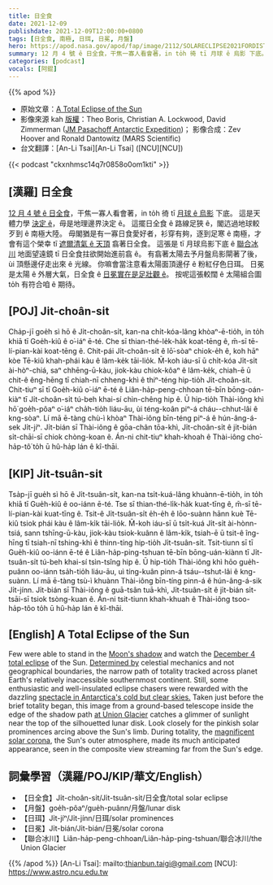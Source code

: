 ```yaml
---
title: 日全食
date: 2021-12-09
publishdate: 2021-12-09T12:00:00+0800
tags: [日全食, 南極, 日珥, 日冕, 月盤]
hero: https://apod.nasa.gov/apod/fap/image/2112/SOLARECLIPSE2021FORDISTROHighRes1024.jpg
summary: 12 月 4 號 ê 日全食，干焦一寡人看會著，in to̍h 徛 tī 月球 ê 烏影 下底。 這是天體力學 決定 ê，毋是地理邊界決定 ê。
categories: [podcast]
vocals: [阿錕]
---
```


{{% apod %}}

- 原始文章：[A Total Eclipse of the Sun](https://apod.nasa.gov/apod/ap211209.html)
- 影像來源 kah [版權][copyright]：Theo Boris, Christian A. Lockwood, David Zimmerman ([JM Pasachoff Antarctic Expedition](https://sites.williams.edu/eclipse/2021-december-04-total-eclipse/))；
影像合成：Zev Hoover and Ronald Dantowitz (MARS Scientific)
- 台文翻譯：[An-Li Tsai][An-Li Tsai] ([NCU][NCU])

{{< podcast "ckxnhmsc14q7r0858o0om1kti" >}}

## [漢羅] 日全食
[12 月 4 號 ê 日全食][December 4 total eclipse]，干焦一寡人看會著，in to̍h 徛 tī [月球 ê 烏影][Moon's shadow] 下底。
這是天體力學 [決定 ê][Determined by]，毋是地理邊界決定 ê。
這擺日全食 ê 路線足狹 ê，閣迒過地球較歹到 ê 南極大陸。
毋閣猶是有一寡日食愛好者，衫穿有夠，逐到足寒 ê 南極，才會有這个榮幸 tī [遮爾清氣 ê 天頂][spectacle in Antarctica's cold but clear skies.] 翕著日全食。
這張是 tī 月球烏影下底 ê [聯合冰川][at Union Glacier] 地面望遠鏡 tī 日全食拄欲開始進前翕 ê。
有翕著太陽去予月盤烏影閘著了後，ùi 頂懸邊仔走出來 ê 光線。
你嘛會當注意看太陽面頂邊仔 ê 粉紅仔色日珥。
日冕是太陽 ê 外層大氣，日全食 ê [日冕實在是足壯觀 ê][magnificent solar corona t]。
按呢這張較闊 ê 太陽組合圖 to̍h 有符合咱 ê 期待。



## [POJ] Ji̍t-choân-si̍t
Cha̍p-jī goe̍h sì hō ê Ji̍t-choân-si̍t, kan-na chi̍t-kóa-lâng khòaⁿ-ē-tio̍h, in to̍h khiā tī Goe̍h-kiû ê o͘-iáⁿ ē-té.
Che sī thian-thé-le̍k-ha̍k koat-tēng ê, m̄-sī tē-lí-pian-kài koat-tēng ê.
Chit-pái Ji̍t-choân-si̍t ê lō͘-sòaⁿ chiok-e̍h ê, koh hāⁿ kòe Tē-kiû khah-phái kàu ê lâm-ke̍k tāi-lio̍k.
M̄-koh iáu-sī ū chi̍t-kóa Ji̍t-si̍t ài-hòⁿ-chiá, saⁿ chhēng-ū-kàu, jiok-kàu chiok-kôaⁿ ê lâm-ke̍k, chiah-ē ū chit-ê êng-hēng tī chiah-nī chheng-khì ê thiⁿ-téng hip-tio̍h Ji̍t-choân-si̍t.
Chit-tiuⁿ sī tī Goe̍h-kiû o͘-iáⁿ ē-té ê Liân-ha̍p-peng-chhoan tē-bīn bōng-oán-kiàⁿ tī Ji̍t-choân-si̍t tú-beh khai-sí chìn-chêng hip ê.
Ū hip-tio̍h Thài-iông khì hō͘ goe̍h-pôaⁿ o͘-iáⁿ cha̍h-tio̍h liáu-āu, ùi téng-koân piⁿ-á cháu--chhut-lâi ê kng-sòaⁿ.
Lí mā ē-tàng chù-ì khòaⁿ Thài-iông bīn-téng piⁿ-á ê hún-âng-á-sek Ji̍t-jíⁿ.
Ji̍t-bián sī Thài-iông ê gōa-chân tōa-khì, Ji̍t-choân-si̍t ê ji̍t-bián si̍t-chāi-sī chiok chòng-koan ê.
Án-ni chit-tiuⁿ khah-khoah ê Thài-iông cho͘-ha̍p-tô͘ to̍h ū hû-ha̍p lán ê kî-thāi.

## [KIP] Ji̍t-tsuân-si̍t
Tsa̍p-jī gue̍h sì hō ê Ji̍t-tsuân-si̍t, kan-na tsi̍t-kuá-lâng khuànn-ē-tio̍h, in to̍h khiā tī Gue̍h-kiû ê oo-iánn ē-té.
Tse sī thian-thé-li̍k-ha̍k kuat-tīng ê, m̄-sī tē-lí-pian-kài kuat-tīng ê.
Tsit-ê Ji̍t-tsuân-si̍t e̍h-e̍h ê lōo-suànn hānn kuè Tē-kiû tsiok phái kàu ê lâm-ki̍k tāi-lio̍k.
M̄-koh iáu-sī ū tsi̍t-kuá Ji̍t-si̍t ài-hònn-tsiá, sann tshīng-ū-kàu, jiok-kàu tsiok-kuânn ê lâm-ki̍k, tsiah-ē ū tsit-ê îng-hīng tī tsiah-nī tshing-khì ê thinn-tíng hip-tio̍h Ji̍t-tsuân-si̍t.
Tsit-tiunn sī tī Gue̍h-kiû oo-iánn ē-té ê Liân-ha̍p-ping-tshuan tē-bīn bōng-uán-kiànn tī Ji̍t-tsuân-si̍t tú-beh khai-sí tsìn-tsîng hip ê.
Ū hip-tio̍h Thài-iông khì hōo gue̍h-puânn oo-iánn tsa̍h-tio̍h liáu-āu, uì tíng-kuân pinn-á tsáu--tshut-lâi ê kng-suànn.
Lí mā ē-tàng tsù-ì khuànn Thài-iông bīn-tíng pinn-á ê hún-âng-á-sik Ji̍t-jínn.
Ji̍t-bián sī Thài-iông ê guā-tsân tuā-khì, Ji̍t-tsuân-si̍t ê ji̍t-bián si̍t-tsāi-sī tsiok tsòng-kuan ê.
Án-ni tsit-tiunn khah-khuah ê Thài-iông tsoo-ha̍p-tôo to̍h ū hû-ha̍p lán ê kî-thāi.

## [English] A Total Eclipse of the Sun
Few were able to stand in the [Moon's shadow][Moon's shadow] and watch the [December 4 total eclipse][December 4 total eclipse] of the Sun.
[Determined by][Determined by] celestial mechanics and not geographical boundaries, the narrow path of totality tracked across planet Earth's relatively inaccessible southernmost continent.
Still, some enthusiastic and well-insulated eclipse chasers were rewarded with the dazzling [spectacle in Antarctica's cold but clear skies.][spectacle in Antarctica's cold but clear skies.] Taken just before the brief totality began, this image from a ground-based telescope inside the edge of the shadow path [at Union Glacier][at Union Glacier] catches a glimmer of sunlight near the top of the silhouetted lunar disk.
Look closely for the pinkish solar prominences arcing above the Sun's limb.
During totality, the [magnificent solar corona][magnificent solar corona e], the Sun's outer atmosphere, made its much anticipated appearance, seen in the composite view streaming far from the Sun's edge.


## 詞彙學習（漢羅/POJ/KIP/華文/English）
- 【日全食】Ji̍t-choân-si̍t/Ji̍t-tsuân-si̍t/日全食/total solar eclipse
- 【月盤】goe̍h-pôaⁿ/gue̍h-puânn/月盤/lunar disk
- 【日珥】Ji̍t-jíⁿ/Ji̍t-jínn/日珥/solar prominences
- 【日冕】Ji̍t-bián/Ji̍t-bián/日冕/solar corona
- 【聯合冰川】Liân-ha̍p-peng-chhoan/Liân-ha̍p-ping-tshuan/聯合冰川/the Union Glacier


{{% /apod %}}
[An-Li Tsai]: mailto:thianbun.taigi@gmail.com
[NCU]: https://www.astro.ncu.edu.tw

[copyright]: https://apod.nasa.gov/apod/fap/lib/about_apod.html#srapply

[Moon's shadow]:https://twitter.com/NASA_Astronauts/status/1467235471440977928/photo/1
[December 4 total eclipse]:https://www.youtube.com/watch?v=J04GFN2Pq1w
[Determined by]:https://www.nasa.gov/content/dec-4-2021-eclipse
[spectacle in Antarctica's cold but clear skies.]:https://www.youtube.com/watch?v=2eD-e-kXwiI
[at Union Glacier]:https://www.youtube.com/watch?v=K77Vm22oxi8
[magnificent solar corona e]:https://apod.nasa.gov/apod/ap210107.html
[magnificent solar corona t]:https://apod.tw/daily/20210107/

